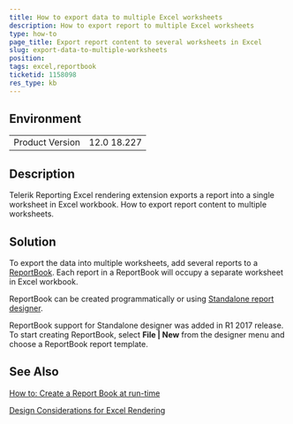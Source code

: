 ```yaml
---
title: How to export data to multiple Excel worksheets
description: How to export report to multiple Excel worksheets
type: how-to
page_title: Export report content to several worksheets in Excel
slug: export-data-to-multiple-worksheets
position: 
tags: excel,reportbook
ticketid: 1158098
res_type: kb
---
```


## Environment
<table>
	<tr>
		<td>Product Version</td>
		<td>12.0 18.227</td>
	</tr>
</table>


## Description

Telerik Reporting Excel rendering extension exports a report into a single worksheet in Excel workbook. How to export report content to multiple worksheets.

## Solution

To export the data into multiple worksheets, add several reports to a [ReportBook](https://docs.telerik.com/reporting/designing-reports-general-explanation).
Each report in a ReportBook will occupy a separate worksheet in Excel workbook.

ReportBook can be created programmatically or using [Standalone report designer](https://docs.telerik.com/reporting/standalone-report-designer).

ReportBook support for Standalone designer was added in R1 2017 release. To start creating ReportBook, select **File | New** from the designer menu and choose a ReportBook report template.

## See Also
[How to: Create a Report Book at run-time](https://docs.telerik.com/reporting/designing-reports-reportbook-creating-reportbook-run-time)

[Design Considerations for Excel Rendering](https://docs.telerik.com/reporting/designing-reports-considerations-excel)

